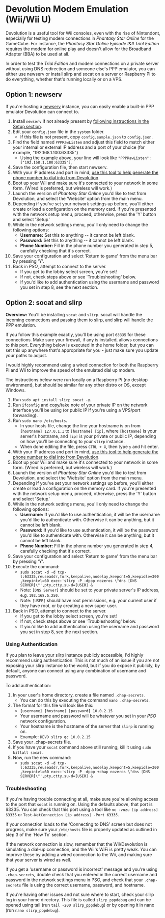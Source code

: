 # Devolution Modem Emulation (Wii/Wii U)
Devolution is a useful tool for Wii consoles, even with the rise of Nintendont, especially for testing modem connections in _Phantasy Star Online_ for the GameCube. For instance, the _Phantasy Star Online Episode I&II Trial Edition_ requires the modem for online play and doesn't allow for the Broadband Adapter (BBA) to be used at all.

In order to test the _Trial Edition_ and modem connections on a private server without using DNS redirection and someone else's PPP emulator, you can either use newserv or install slirp and socat on a server or Raspberry Pi to do everything, whether that's running locally or on a VPS.

## Option 1: newserv
If you're hosting a [newserv](https://github.com/fuzziqersoftware/newserv) instance, you can easily enable a built-in PPP emulator Devolution can connect to.

1. Install `newserv` if not already present by [following instructions in the Setup section](https://github.com/fuzziqersoftware/newserv?tab=readme-ov-file#setup).
2. Edit your `config.json` file in the `system` folder.
   * If this file is not present, copy `config.sample.json` to `config.json`.
3. Find the field named `PPPRawListen` and adjust this field to match either your internal or external IP address and a port of your choice (for example, "192.168.1.100:63335")
   * Using the example above, your line will look like `"PPPRawListen": ["192.168.1.100:63335"],`
4. Save the configuration file, then start newserv.
5. With your IP address and port in mind, [use this tool to help generate the phone number to dial into from Devolution](https://shiftadeband.github.io/Devolution-slirp-Modem-Emulation-Guide/phone-number-generator.html).
6. Boot up your Wii and make sure it's connected to your network in some form. (Wired is preferred, but wireless will work.)
7. Launch the version of _Phantasy Star Online_ you'd like to test from Devolution, and select the 'Website' option from the main menu.
8. Depending if you've set your network settings up before, you'll either create or load a configuration on the memory card. If you're presented with the network setup menu, proceed, otherwise, press the 'Y' button and select 'Setup.'
9. While in the network settings menu, you'll only need to change the following options:
    * **Username:** Set this to anything -- it cannot be left blank.
    * **Password:** Set this to anything -- it cannot be left blank.
    * **Phone Number:** Fill in the phone number you generated in step 5, carefully checking that it's correct.
10. Save your configuration and select 'Return to game' from the menu bar by pressing 'Y'.
11. Back in _PSO_, attempt to connect to the server. 
    * If you get to the lobby select screen, you're set! 
    * If not, check steps above or see 'Troubleshooting' below.
    * If you'd like to add authentication using the username and password you set in step 8, see the next section.

## Option 2: socat and slirp
**Overview:** You'll be installing `socat` and `slirp`. socat will handle the incoming connections and passing them to slirp, and slirp will handle the PPP emulation.

If you follow this example exactly, you'll be using port `63335` for these connections. Make sure your firewall, if any is installed, allows connections to this port. Everything below is executed in the home folder, but you can set this up anywhere that's appropriate for you - just make sure you update your paths to adjust.

I would highly recommend using a wired connection for both the Raspberry Pi and Wii to improve the speed of the emulated dial up modem.

The instructions below were run locally on a Raspberry Pi (no desktop environment), but should be similar for any other distro or OS, except Windows.

1. Run `sudo apt install slirp socat -y`.
2. Run `ifconfig` and copy/take note of your private IP on the network interface you'll be using (or public IP if you're using a VPS/port forwarding).
3. Run `sudo nano /etc/hosts`.
    * In your hosts file, change the line your hostname is on from `[hostname] 127.0.1.1` to `[hostname] [ip]`, where `[hostname]` is your server's hostname, and `[ip]` is your private or public IP, depending on how you'll be connecting to your `slirp` instance.
    * When done editing the file, press `CTRL + X`, then type `y` and hit enter.
4. With your IP address and port in mind, [use this tool to help generate the phone number to dial into from Devolution](https://shiftadeband.github.io/Devolution-slirp-Modem-Emulation-Guide/phone-number-generator.html).
5. Boot up your Wii and make sure it's connected to your network in some form. (Wired is preferred, but wireless will work.)
6. Launch the version of _Phantasy Star Online_ you'd like to test from Devolution, and select the 'Website' option from the main menu.
7. Depending if you've set your network settings up before, you'll either create or load a configuration on the memory card. If you're presented with the network setup menu, proceed, otherwise, press the 'Y' button and select 'Setup.'
8. While in the network settings menu, you'll only need to change the following options:
    * **Username:** If you'd like to use authentication, it will be the username you'd like to authenticate with. Otherwise it can be anything, but it cannot be left blank.
    * **Password:** If you'd like to use authentication, it will be the password you'd like to authenticate with. Otherwise it can be anything, but it cannot be left blank.
    * **Phone Number:** Fill in the phone number you generated in step 4, carefully checking that it's correct.
9. Save your configuration and select 'Return to game' from the menu bar by pressing 'Y'.
10. Execute the command:
    * `sudo socat -d -d tcp-l:63335,reuseaddr,fork,keepalive,nodelay,keepcnt=5,keepidle=300,keepintvl=60 exec:'slirp -P -dppp nozeros \"dns [DNS SERVER]\"',pty,ctty,su-d=[USER] &`
    * Note: `[DNS Server]` should be set to your private server's IP address, e.g. `192.168.5.250`.
    * Note: `[USER]` should have root permissions, e.g. your current user if they have root, or by creating a new super user.
11. Back in _PSO_, attempt to connect to the server. 
    * If you get to the lobby select screen, you're set! 
    * If not, check steps above or see 'Troubleshooting' below.
    * If you'd like to add authentication using the username and password you set in step 8, see the next section.

### Using Authentication
If you plan to leave your slirp instance publicly accessible, I'd highly recommend using authentication. This is not much of an issue if you are not exposing your slirp instance to the world, but if you do expose it publicly, by default, anyone can connect using any combination of username and password. 

To add authentication:

1. In your user's home directory, create a file named `.chap-secrets`.
    * You can do this by executing the command `nano .chap-secrets`.
2. The format for this file will look like this:
    * `[username] [hostname] [password] 10.0.2.15`
    * Your username and password will be whatever you set in your _PSO_ network configuration.
    * Your hostname is the hostname of the server that `slirp` is running on.
    * Example: `DEVO slirp gc 10.0.2.15`
3. Save your .chap-secrets file.
4. If you have your `socat` command above still running, kill it using `sudo killall socat`.
5. Now, run the new command:
    * `sudo socat -d -d tcp-l:63335,reuseaddr,fork,keepalive,nodelay,keepcnt=5,keepidle=300,keepintvl=60 exec:'slirp -P -dppp +chap nozeros \"dns [DNS SERVER]\"',pty,ctty,su-d=[USER] &`

### Troubleshooting
If you're having trouble connecting at all, make sure you're allowing access to the port that `socat` is running on. Using the defaults above, that port is 63335. You can check that this port using a tool like `nc -vnzu [ip address] 63335` or `Test-NetConnection [ip address] -Port 63335`.

If your connection loads to the 'Connecting to DNS' screen but does not progress, make sure your `/etc/hosts` file is properly updated as outlined in step 3 of the 'How To' section.

If the network connection is slow, remember that the Wii/Devolution is simulating a dial-up connection, and the Wii's WiFi is pretty weak. You can improve these by adding a wired connection to the Wii, and making sure that your server is wired as well.

If you get a 'username or password is incorrect' message and you're using `.chap-secrets`, double check that you entered in the correct username and password in the network settings menu in PSO, and check that your `.chap-secrets` file is using the correct username, password, and hostname.

If you're having other issues and not sure where to start, check your slirp log in your home directory. This file is called `slirp_pppdebug` and can be opened using tail (run `tail -200 slirp_pppdebug`) or by opening it in nano (run `nano slirp_pppdebug`).
